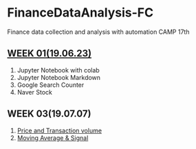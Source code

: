 # FinanceDataAnalysis-FC
Finance data collection and analysis with automation CAMP 17th

## [WEEK 01(19.06.23)](https://github.com/wsparrow/FinanceDataAnalysis-FC/blob/master/0_WEEK01.ipynb)
1. Jupyter Notebook with colab
2. Jupyter Notebook Markdown
3. Google Search Counter
4. Naver Stock

## WEEK 03(19.07.07)
1. [Price and Transaction volume](https://github.com/wsparrow/FinanceDataAnalysis-FC/blob/master/1_WEEK03-1.ipynb)
2. [Moving Average & Signal](https://github.com/wsparrow/FinanceDataAnalysis-FC/blob/master/1_WEEK03-2.ipynb)
